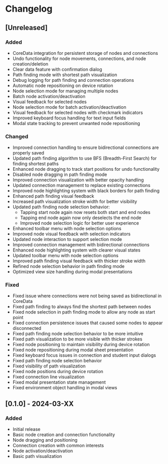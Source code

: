# Changelog

## [Unreleased]

### Added
- CoreData integration for persistent storage of nodes and connections
- Undo functionality for node movements, connections, and node creation/deletion
- Clear data feature with confirmation dialog
- Path finding mode with shortest path visualization
- Debug logging for path finding and connection operations
- Automatic node repositioning on device rotation
- Node selection mode for managing multiple nodes
- Batch node activation/deactivation
- Visual feedback for selected nodes
- Node selection mode for batch activation/deactivation
- Visual feedback for selected nodes with checkmark indicators
- Improved keyboard focus handling for text input fields
- Modal state tracking to prevent unwanted node repositioning

### Changed
- Improved connection handling to ensure bidirectional connections are properly saved
- Updated path finding algorithm to use BFS (Breadth-First Search) for finding shortest paths
- Enhanced node dragging to track start positions for undo functionality
- Disabled node dragging in path finding mode
- Improved connection visualization with better opacity handling
- Updated connection management to replace existing connections
- Improved node highlighting system with black borders for path finding
- Enhanced path finding visual feedback
- Increased path visualization stroke width for better visibility
- Updated path finding node selection behavior:
  - Tapping start node again now resets both start and end nodes
  - Tapping end node again now only deselects the end node
  - Improved node selection logic for better user experience
- Enhanced toolbar menu with node selection options
- Improved node visual feedback with selection indicators
- Updated node interaction to support selection mode
- Improved connection management with bidirectional connections
- Enhanced node highlighting system with clearer visual states
- Updated toolbar menu with node selection options
- Improved path finding visual feedback with thicker stroke width
- Refined node selection behavior in path finding mode
- Optimized view size handling during modal presentations

### Fixed
- Fixed issue where connections were not being saved as bidirectional in CoreData
- Fixed path finding to always find the shortest path between nodes
- Fixed node selection in path finding mode to allow any node as start point
- Fixed connection persistence issues that caused some nodes to appear disconnected
- Fixed path finding node selection behavior to be more intuitive
- Fixed path visualization to be more visible with thicker strokes
- Fixed node positioning to maintain visibility during device rotation
- Fixed node repositioning during modal sheet presentation
- Fixed keyboard focus issues in connection and student input dialogs
- Fixed path finding node selection behavior
- Fixed visibility of path visualization
- Fixed node positions during device rotation
- Fixed connection line visualization
- Fixed modal presentation state management
- Fixed environment object handling in modal views

## [0.1.0] - 2024-03-XX

### Added
- Initial release
- Basic node creation and connection functionality
- Node dragging and positioning
- Connection creation with common interests
- Node activation/deactivation
- Basic path visualization 